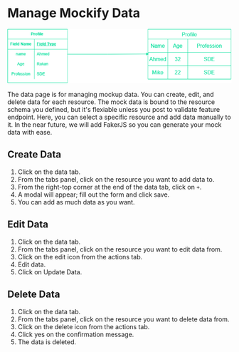 # Manage Mockify Data

![datapage](https://github.com/ARAldhafeeri/mockify-docs/blob/main/imgs/mockdatapage.png?raw=true)


The data page is for managing mockup data. You can create, edit, and delete data for each resource. The mock data is bound to the resource schema you defined, but it's flexiable unless you post to validate feature endpoint. Here, you can select a specific resource and add data manually to it. In the near future, we will add FakerJS so you can generate your mock data with ease.

## Create Data

1. Click on the data tab.
2. From the tabs panel, click on the resource you want to add data to.
3. From the right-top corner at the end of the data tab, click on `+`.
4. A modal will appear; fill out the form and click save.
5. You can add as much data as you want.

## Edit Data

1. Click on the data tab.
2. From the tabs panel, click on the resource you want to edit data from.
3. Click on the edit icon from the actions tab.
4. Edit data.
5. Click on Update Data.

## Delete Data

1. Click on the data tab.
2. From the tabs panel, click on the resource you want to delete data from.
3. Click on the delete icon from the actions tab.
4. Click yes on the confirmation message.
5. The data is deleted.
